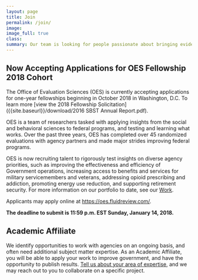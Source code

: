 ```yaml
---
layout: page
title: Join
permalink: /join/
image:
image_full: true
class:
summary: Our team is looking for people passionate about bringing evidence and a fresh perspective to government! 
---
```

## Now Accepting Applications for OES Fellowship 2018 Cohort

The Office of Evaluation Sciences (OES) is currently accepting applications for one-year fellowships beginning in October 2018 in Washington, D.C. To learn more [view the 2018 Fellowship Solicitation]({{site.baseurl}}/download/2016 SBST Annual Report.pdf).

OES is a team of researchers tasked with applying insights from the social and behavioral sciences to federal programs, and testing and learning what works. Over the past three years, OES has completed over 45 randomized evaluations with agency partners and made major strides improving federal programs.

OES is now recruiting talent to rigorously test insights on diverse agency priorities, such as improving the effectiveness and efficiency of Government operations, increasing access to benefits and services for military servicemembers and veterans, addressing opioid prescribing and addiction, promoting energy use reduction, and supporting retirement security. For more information on our portfolio to date, see our <a href="https://oes.gsa.gov/work/">Work</a>. 

Applicants may apply online at https://oes.fluidreview.com/. 

<b>The deadline to submit is 11:59 p.m. EST Sunday, January 14, 2018.</b> 


## Academic Affiliate 

We identify opportunities to work with agencies on an ongoing basis, and often need additional subject matter expertise. As an Academic Affiliate, you will be able to apply your work to improve government, and have the opportunity to publish results. <a href="https://docs.google.com/forms/d/e/1FAIpQLSeqnuRSZNKZt9bVLAGw6G64i5oUNDqsGcrX7dvgGpvlac9Cog/viewform?usp=sf_link">Tell us about your area of expertise</a>, and we may reach out to you to collaborate on a specific project. 
